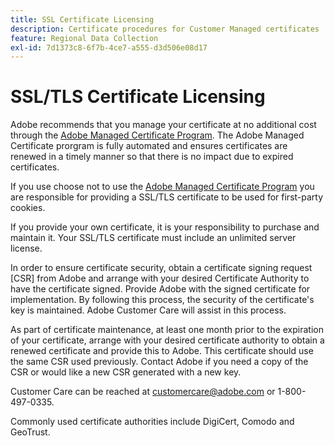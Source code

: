 ```yaml
---
title: SSL Certificate Licensing
description: Certificate procedures for Customer Managed certificates
feature: Regional Data Collection
exl-id: 7d1373c8-6f7b-4ce7-a555-d3d506e08d17
---
```

# SSL/TLS Certificate Licensing

Adobe recommends that you manage your certificate at no additional cost through the [Adobe Managed Certificate Program](https://experienceleague.adobe.com/docs/core-services/interface/ec-cookies/cookies-first-party.html). The Adobe Managed Certificate prorgram is fully automated and ensures certificates are renewed in a timely manner so that there is no impact due to expired certificates.

If you use choose not to use the [Adobe Managed Certificate Program](https://experienceleague.adobe.com/docs/core-services/interface/ec-cookies/cookies-first-party.html) you are responsible for providing a SSL/TLS certificate to be used for first-party cookies.  

If you provide your own certificate, it is your responsibility to purchase and maintain it.  Your SSL/TLS certificate must include an unlimited server license. 

In order to ensure certificate security, obtain a certificate signing request [CSR] from Adobe and arrange with your desired Certificate Authority to have the certificate signed.  Provide Adobe with the signed certificate for implementation.  By following this process, the security of the certificate's key is maintained.  Adobe Customer Care will assist in this process.

As part of certificate maintenance, at least one month prior to the expiration of your certificate, arrange with your desired certificate authority to obtain a renewed certificate and provide this to Adobe.  This certificate should use the same CSR used previously.  Contact Adobe if you need a copy of the CSR or would like a new CSR generated with a new key.

Customer Care can be reached at customercare@adobe.com or 1-800-497-0335.

Commonly used certificate authorities include DigiCert, Comodo and GeoTrust.
